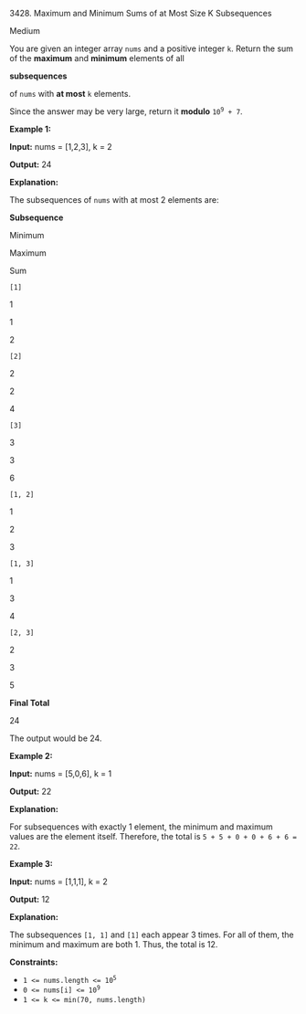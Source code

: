 3428\. Maximum and Minimum Sums of at Most Size K Subsequences

Medium

You are given an integer array `nums` and a positive integer `k`. Return the sum of the **maximum** and **minimum** elements of all

**subsequences**

of `nums` with **at most** `k` elements.

Since the answer may be very large, return it **modulo** <code>10<sup>9</sup> + 7</code>.

**Example 1:**

**Input:** nums = [1,2,3], k = 2

**Output:** 24

**Explanation:**

The subsequences of `nums` with at most 2 elements are:

**Subsequence**

Minimum

Maximum

Sum

`[1]`

1

1

2

`[2]`

2

2

4

`[3]`

3

3

6

`[1, 2]`

1

2

3

`[1, 3]`

1

3

4

`[2, 3]`

2

3

5

**Final Total**

24

The output would be 24.

**Example 2:**

**Input:** nums = [5,0,6], k = 1

**Output:** 22

**Explanation:**

For subsequences with exactly 1 element, the minimum and maximum values are the element itself. Therefore, the total is `5 + 5 + 0 + 0 + 6 + 6 = 22`.

**Example 3:**

**Input:** nums = [1,1,1], k = 2

**Output:** 12

**Explanation:**

The subsequences `[1, 1]` and `[1]` each appear 3 times. For all of them, the minimum and maximum are both 1. Thus, the total is 12.

**Constraints:**

*   <code>1 <= nums.length <= 10<sup>5</sup></code>
*   <code>0 <= nums[i] <= 10<sup>9</sup></code>
*   `1 <= k <= min(70, nums.length)`
